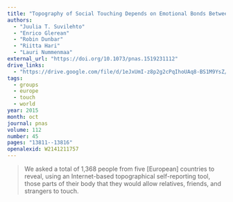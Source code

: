 ```yaml
---
title: "Topography of Social Touching Depends on Emotional Bonds Between Humans"
authors:
  - "Juulia T. Suvilehto"
  - "Enrico Glerean"
  - "Robin Dunbar"
  - "Riitta Hari"
  - "Lauri Nummenmaa"
external_url: "https://doi.org/10.1073/pnas.1519231112"
drive_links:
  - "https://drive.google.com/file/d/1eJxUmI-z8p2g2cPqIhoUAq8-BS1M9YsZ/view?usp=drivesdk"
tags:
  - groups
  - europe
  - touch
  - world
year: 2015
month: oct
journal: pnas
volume: 112
number: 45
pages: "13811--13816"
openalexid: W2141211757
---
```


> We asked a total of 1,368 people from five [European] countries to reveal, using an Internet-based topographical self-reporting tool, those parts of their body that they would allow relatives, friends, and strangers to touch.
